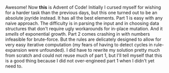 Awesome! Now **this** is Advent of Code!
Initially I cursed myself for wishing for a harder task than the previous days, but this one turned out to be an absolute joyride instead. It has all the best elements.
Part 1 is easy with any naive approach. The difficulty is in parsing the input and in choosing data structures that don't require ugly workarounds for in-place mutation. And it *smells* of exponential growth.
Part 2 comes crashing in with numbers infeasible for brute-force. But the rules are delicately designed to allow for very easy iterative computation (my fears of having to detect cycles in rule-expansion were unfounded). I did have to rewrite my solution pretty much from scratch and could not reuse much of part 1, but I'll tell myself that this is a good thing because I did not over-engineed part 1 when I didn't yet need to.
